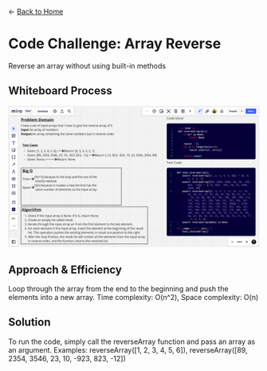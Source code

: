 &leftarrow; [Back to Home](../README.md)
# Code Challenge: Array Reverse
Reverse an array without using built-in methods

## Whiteboard Process

![Whiteboard Solution](../assets/Screenshot%20(69).png)

## Approach & Efficiency
Loop through the array from the end to the beginning and push the elements into a new array. Time complexity: O(n^2), Space complexity: O(n)

## Solution
To run the code, simply call the reverseArray function and pass an array as an argument. Examples: reverseArray([1, 2, 3, 4, 5, 6]), reverseArray([89, 2354, 3546, 23, 10, -923, 823, -12])
